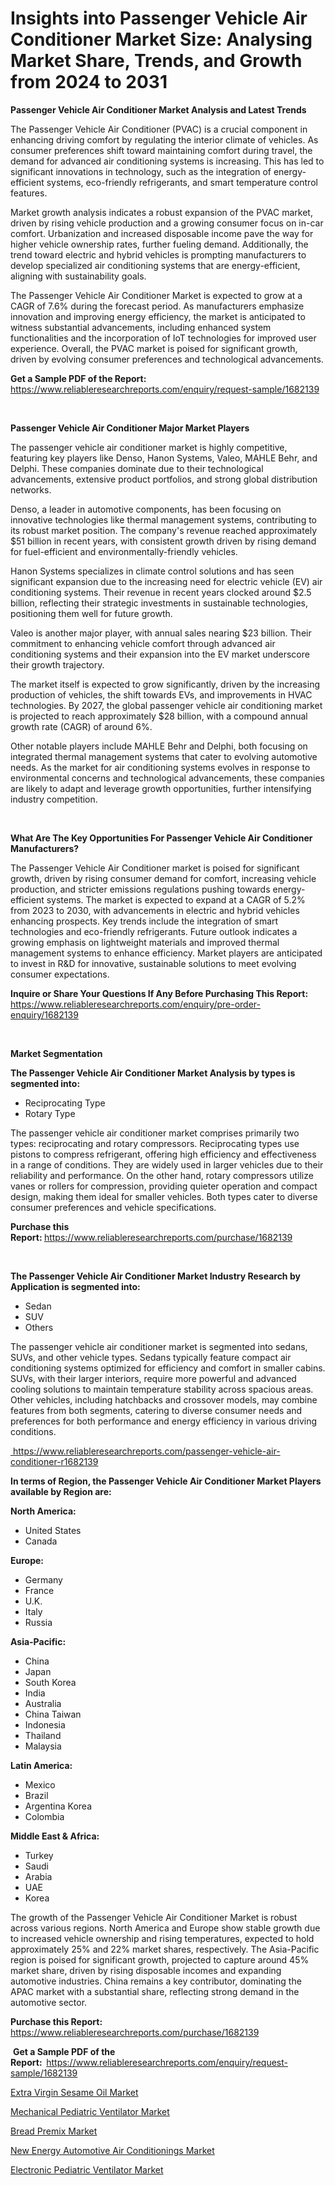 <p><h1>Insights into Passenger Vehicle Air Conditioner Market Size: Analysing Market Share, Trends, and Growth from 2024 to 2031</h1></p><p><strong>Passenger Vehicle Air Conditioner Market Analysis and Latest Trends</strong></p>
<p><p>The Passenger Vehicle Air Conditioner (PVAC) is a crucial component in enhancing driving comfort by regulating the interior climate of vehicles. As consumer preferences shift toward maintaining comfort during travel, the demand for advanced air conditioning systems is increasing. This has led to significant innovations in technology, such as the integration of energy-efficient systems, eco-friendly refrigerants, and smart temperature control features.</p><p>Market growth analysis indicates a robust expansion of the PVAC market, driven by rising vehicle production and a growing consumer focus on in-car comfort. Urbanization and increased disposable income pave the way for higher vehicle ownership rates, further fueling demand. Additionally, the trend toward electric and hybrid vehicles is prompting manufacturers to develop specialized air conditioning systems that are energy-efficient, aligning with sustainability goals.</p><p>The Passenger Vehicle Air Conditioner Market is expected to grow at a CAGR of 7.6% during the forecast period. As manufacturers emphasize innovation and improving energy efficiency, the market is anticipated to witness substantial advancements, including enhanced system functionalities and the incorporation of IoT technologies for improved user experience. Overall, the PVAC market is poised for significant growth, driven by evolving consumer preferences and technological advancements.</p></p>
<p><strong>Get a Sample PDF of the Report:&nbsp;</strong> <a href="https://www.reliableresearchreports.com/enquiry/request-sample/1682139?utm_campaign=1289&utm_medium=2&utm_source=Github&utm_content=ia&utm_term=01102024&utm_id=passenger-vehicle-air-conditioner">https://www.reliableresearchreports.com/enquiry/request-sample/1682139</a></p>
<p>&nbsp;</p>
<p><strong>Passenger Vehicle Air Conditioner Major Market Players</strong></p>
<p><p>The passenger vehicle air conditioner market is highly competitive, featuring key players like Denso, Hanon Systems, Valeo, MAHLE Behr, and Delphi. These companies dominate due to their technological advancements, extensive product portfolios, and strong global distribution networks.</p><p>Denso, a leader in automotive components, has been focusing on innovative technologies like thermal management systems, contributing to its robust market position. The company's revenue reached approximately $51 billion in recent years, with consistent growth driven by rising demand for fuel-efficient and environmentally-friendly vehicles.</p><p>Hanon Systems specializes in climate control solutions and has seen significant expansion due to the increasing need for electric vehicle (EV) air conditioning systems. Their revenue in recent years clocked around $2.5 billion, reflecting their strategic investments in sustainable technologies, positioning them well for future growth.</p><p>Valeo is another major player, with annual sales nearing $23 billion. Their commitment to enhancing vehicle comfort through advanced air conditioning systems and their expansion into the EV market underscore their growth trajectory.</p><p>The market itself is expected to grow significantly, driven by the increasing production of vehicles, the shift towards EVs, and improvements in HVAC technologies. By 2027, the global passenger vehicle air conditioning market is projected to reach approximately $28 billion, with a compound annual growth rate (CAGR) of around 6%.</p><p>Other notable players include MAHLE Behr and Delphi, both focusing on integrated thermal management systems that cater to evolving automotive needs. As the market for air conditioning systems evolves in response to environmental concerns and technological advancements, these companies are likely to adapt and leverage growth opportunities, further intensifying industry competition.</p></p>
<p>&nbsp;</p>
<p><strong>What Are The Key Opportunities For Passenger Vehicle Air Conditioner Manufacturers?</strong></p>
<p><p>The Passenger Vehicle Air Conditioner market is poised for significant growth, driven by rising consumer demand for comfort, increasing vehicle production, and stricter emissions regulations pushing towards energy-efficient systems. The market is expected to expand at a CAGR of 5.2% from 2023 to 2030, with advancements in electric and hybrid vehicles enhancing prospects. Key trends include the integration of smart technologies and eco-friendly refrigerants. Future outlook indicates a growing emphasis on lightweight materials and improved thermal management systems to enhance efficiency. Market players are anticipated to invest in R&D for innovative, sustainable solutions to meet evolving consumer expectations.</p></p>
<p><strong>Inquire or Share Your Questions If Any Before Purchasing This Report:</strong> <a href="https://www.reliableresearchreports.com/enquiry/pre-order-enquiry/1682139?utm_campaign=1289&utm_medium=2&utm_source=Github&utm_content=ia&utm_term=01102024&utm_id=passenger-vehicle-air-conditioner">https://www.reliableresearchreports.com/enquiry/pre-order-enquiry/1682139</a></p>
<p>&nbsp;</p>
<p><strong>Market Segmentation</strong></p>
<p><strong>The Passenger Vehicle Air Conditioner Market Analysis by types is segmented into:</strong></p>
<p><ul><li>Reciprocating Type</li><li>Rotary Type</li></ul></p>
<p><p>The passenger vehicle air conditioner market comprises primarily two types: reciprocating and rotary compressors. Reciprocating types use pistons to compress refrigerant, offering high efficiency and effectiveness in a range of conditions. They are widely used in larger vehicles due to their reliability and performance. On the other hand, rotary compressors utilize vanes or rollers for compression, providing quieter operation and compact design, making them ideal for smaller vehicles. Both types cater to diverse consumer preferences and vehicle specifications.</p></p>
<p><strong>Purchase this Report:&nbsp;</strong><a href="https://www.reliableresearchreports.com/purchase/1682139?utm_campaign=1289&utm_medium=2&utm_source=Github&utm_content=ia&utm_term=01102024&utm_id=passenger-vehicle-air-conditioner">https://www.reliableresearchreports.com/purchase/1682139</a></p>
<p>&nbsp;</p>
<p><strong>The Passenger Vehicle Air Conditioner Market Industry Research by Application is segmented into:</strong></p>
<p><ul><li>Sedan</li><li>SUV</li><li>Others</li></ul></p>
<p><p>The passenger vehicle air conditioner market is segmented into sedans, SUVs, and other vehicle types. Sedans typically feature compact air conditioning systems optimized for efficiency and comfort in smaller cabins. SUVs, with their larger interiors, require more powerful and advanced cooling solutions to maintain temperature stability across spacious areas. Other vehicles, including hatchbacks and crossover models, may combine features from both segments, catering to diverse consumer needs and preferences for both performance and energy efficiency in various driving conditions.</p></p>
<p><a href="https://www.reliableresearchreports.com/passenger-vehicle-air-conditioner-r1682139?utm_campaign=1289&utm_medium=2&utm_source=Github&utm_content=ia&utm_term=01102024&utm_id=passenger-vehicle-air-conditioner">&nbsp;https://www.reliableresearchreports.com/passenger-vehicle-air-conditioner-r1682139</a></p>
<p><strong>In terms of Region, the Passenger Vehicle Air Conditioner Market Players available by Region are:</strong></p>
<p>
    <p> <strong> North America: </strong>
        <ul>
            <li>United States</li>
            <li>Canada</li>
        </ul>
        </p> 
    <p> <strong> Europe: </strong>
        <ul>
            <li>Germany</li>
            <li>France</li>
            <li>U.K.</li>
            <li>Italy</li>
            <li>Russia</li>
        </ul>
        </p> 
    <p> <strong> Asia-Pacific: </strong>
        <ul>
            <li>China</li>
            <li>Japan</li>
            <li>South Korea</li>
            <li>India</li>
            <li>Australia</li>
            <li>China Taiwan</li>
            <li>Indonesia</li>
            <li>Thailand</li>
            <li>Malaysia</li>
        </ul>
        </p> 
    <p> <strong> Latin America: </strong>
        <ul>
            <li>Mexico</li>
            <li>Brazil</li>
            <li>Argentina Korea</li>
            <li>Colombia</li>
        </ul>
        </p> 
    <p> <strong> Middle East & Africa: </strong>
        <ul>
            <li>Turkey</li>
            <li>Saudi</li>
            <li>Arabia</li>
            <li>UAE</li>
            <li>Korea</li>
        </ul>
    </p>
    </p>
<p><p>The growth of the Passenger Vehicle Air Conditioner Market is robust across various regions. North America and Europe show stable growth due to increased vehicle ownership and rising temperatures, expected to hold approximately 25% and 22% market shares, respectively. The Asia-Pacific region is poised for significant growth, projected to capture around 45% market share, driven by rising disposable incomes and expanding automotive industries. China remains a key contributor, dominating the APAC market with a substantial share, reflecting strong demand in the automotive sector.</p></p>
<p><strong>Purchase this Report: </strong><a href="https://www.reliableresearchreports.com/purchase/1682139?utm_campaign=1289&utm_medium=2&utm_source=Github&utm_content=ia&utm_term=01102024&utm_id=passenger-vehicle-air-conditioner">https://www.reliableresearchreports.com/purchase/1682139</a></p>
<p>&nbsp;<strong>Get a Sample PDF of the Report:&nbsp;&nbsp;</strong><a href="https://www.reliableresearchreports.com/enquiry/request-sample/1682139?utm_campaign=1289&utm_medium=2&utm_source=Github&utm_content=ia&utm_term=01102024&utm_id=passenger-vehicle-air-conditioner">https://www.reliableresearchreports.com/enquiry/request-sample/1682139</a></p>
<p><strong></strong></p>
<p><p><a href="https://www.linkedin.com/pulse/extra-virgin-sesame-oil-market-investigation-industry-evolution-jfbfc?utm_campaign=1289&utm_medium=2&utm_source=Github&utm_content=ia&utm_term=01102024&utm_id=passenger-vehicle-air-conditioner">Extra Virgin Sesame Oil Market</a></p><p><a href="https://issuu.com/reportprime-2/docs/mechanical-pediatric-ventilator-mar_8d379a21daf850?utm_campaign=1289&utm_medium=2&utm_source=Github&utm_content=ia&utm_term=01102024&utm_id=passenger-vehicle-air-conditioner">Mechanical Pediatric Ventilator Market</a></p><p><a href="https://www.linkedin.com/pulse/market-forecasting-change-global-bread-premix-dynamics-future-l0puc?utm_campaign=1289&utm_medium=2&utm_source=Github&utm_content=ia&utm_term=01102024&utm_id=passenger-vehicle-air-conditioner">Bread Premix Market</a></p><p><a href="https://github.com/globismark/Market-Research-Report-List-5/blob/main/new-energy-automotive-air-conditionings-market.md?utm_campaign=1289&utm_medium=2&utm_source=Github&utm_content=ia&utm_term=01102024&utm_id=passenger-vehicle-air-conditioner">New Energy Automotive Air Conditionings Market</a></p><p><a href="https://issuu.com/reportprime-2/docs/electronic-pediatric-ventilator-mar_e6e86497207821?utm_campaign=1289&utm_medium=2&utm_source=Github&utm_content=ia&utm_term=01102024&utm_id=passenger-vehicle-air-conditioner">Electronic Pediatric Ventilator Market</a></p></p>